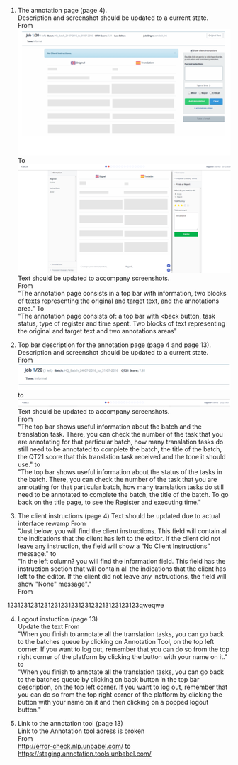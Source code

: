   
  1) The annotation page (page 4).  
  Description and screenshot should be updated to a current state.  
From  
![alt text](https://github.com/IliaFedorov/Unbabel-QA-challenge/blob/master/Exercise%201/used1.png) 
To  
![alt text](https://github.com/IliaFedorov/Unbabel-QA-challenge/blob/master/Exercise%201/current1.png)
Text should be updated to accompany screenshots.  
From  
"The annotation page consists in a top bar with information, two blocks of texts
representing the original and target text, and the annotations area." 
To  
"The annotation page consists of: a top bar with <back button, task status, type of register and time spent. Two blocks of text representing the original and target text and two annotations areas"  
  
  2) Top bar description for the annotation page (page 4 and page 13).  
  Description and screenshot should be updated to a current state.  
From  
![alt text](https://github.com/IliaFedorov/Unbabel-QA-challenge/blob/master/Exercise%201/used2.png) 
to  
![alt text](https://github.com/IliaFedorov/Unbabel-QA-challenge/blob/master/Exercise%201/current2.png)  
Text should be updated to accompany screenshots.  
From  
"The top bar shows useful information about the batch and the translation task. 
There, you can check the number of the task that you are annotating for that particular
batch, how many translation tasks do still need to be annotated to complete the batch, the
title of the batch, the QT21 score that this translation task received and the tone it should
use." 
to  
"The top bar shows useful information about the status of the tasks in the batch. There, you can check the number of the task that you are annotating for that particular batch, how many translation tasks do still need to be annotated to complete the batch, the
title of the batch. To go back on the title page, to see the Register and executing time."  
  
  3) The client instructions (page 4) 
Text should be updated due to actual interface rewamp 
From  
"Just below, you will find the client instructions. This field will contain all the indications that
the client has left to the editor. If the client did not leave any instruction, the field will show
a “No Client Instructions” message."
to  
"In the left column? you will find the information field. This field has the instruction section that will contain all the indications that the client has left to the editor. If the client did not leave any instructions, the field will show "None" message"."  
From  

123123123123123123123123123213123123123qweqwe 
  
  4) Logout instuction (page 13)  
Update the text 
From  
"When you finish to annotate all the translation tasks, you can go back to the batches
queue by clicking on Annotation Tool, on the top left corner.
If you want to log out, remember that you can do so from the top right corner of the
platform by clicking the button with your name on it."  
to  
"When you finish to annotate all the translation tasks, you can go back to the batches
queue by clicking on back button in the top bar description, on the top left corner.
If you want to log out, remember that you can do so from the top right corner of the
platform by clicking the button with your name on it and then clicking on a popped logout button."  
  
  5) Link to the annotation tool (page 13)  
Link to the Annotation tool adress is broken  
From  
http://error-check.nlp.unbabel.com/ 
to  
https://staging.annotation.tools.unbabel.com/
